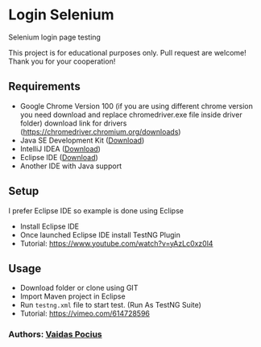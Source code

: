 # Login Selenium
 Selenium login page testing

This project is for educational purposes only. Pull request are welcome! Thank you for your cooperation!

## Requirements
- Google Chrome Version 100 (if you are using different chrome version you need download and replace chromedriver.exe file inside driver folder) download link for drivers (https://chromedriver.chromium.org/downloads)
- Java SE Development Kit ([Download]( https://www.oracle.com/java/technologies/javase-jdk15-downloads.html))
- IntelliJ IDEA ([Download]( https://www.jetbrains.com/idea/download/#section=windows))
- Eclipse IDE ([Download]( https://www.eclipse.org/downloads/))
- Another IDE with Java support

## Setup
I prefer Eclipse IDE so example is done using Eclipse
- Install Eclipse IDE
- Once launched Eclipse IDE install TestNG Plugin
- Tutorial: https://www.youtube.com/watch?v=yAzLc0xz0l4

## Usage
- Download folder or clone using GIT
- Import Maven project in Eclipse
- Run ```testng.xml``` file to start test. (Run As TestNG Suite)
- Tutorial: https://vimeo.com/614728596

### Authors: [Vaidas Pocius]( https://github.com/Vaidas393)
